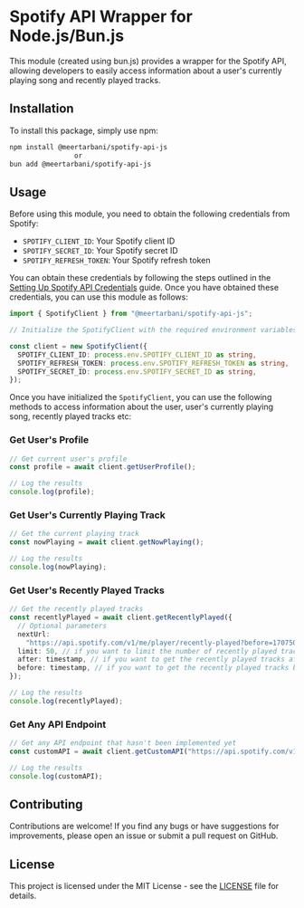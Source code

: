 # Spotify API Wrapper for Node.js/Bun.js

This module (created using bun.js) provides a wrapper for the Spotify API, allowing developers to easily access information about a user's currently playing song and recently played tracks.

## Installation

To install this package, simply use npm:

```bash
npm install @meertarbani/spotify-api-js
                or
bun add @meertarbani/spotify-api-js
```

## Usage

Before using this module, you need to obtain the following credentials from Spotify:

- `SPOTIFY_CLIENT_ID`: Your Spotify client ID
- `SPOTIFY_SECRET_ID`: Your Spotify secret ID
- `SPOTIFY_REFRESH_TOKEN`: Your Spotify refresh token

You can obtain these credentials by following the steps outlined in the [Setting Up Spotify API Credentials](./docs/spotify-creds.md) guide.
Once you have obtained these credentials, you can use this module as follows:

```typescript
import { SpotifyClient } from "@meertarbani/spotify-api-js";

// Initialize the SpotifyClient with the required environment variables

const client = new SpotifyClient({
  SPOTIFY_CLIENT_ID: process.env.SPOTIFY_CLIENT_ID as string,
  SPOTIFY_REFRESH_TOKEN: process.env.SPOTIFY_REFRESH_TOKEN as string,
  SPOTIFY_SECRET_ID: process.env.SPOTIFY_SECRET_ID as string,
});
```

Once you have initialized the `SpotifyClient`, you can use the following methods to access information about the user, user's currently playing song, recently played tracks etc:

### Get User's Profile

```typescript
// Get current user's profile
const profile = await client.getUserProfile();

// Log the results
console.log(profile);
```

### Get User's Currently Playing Track

```typescript
// Get the current playing track
const nowPlaying = await client.getNowPlaying();

// Log the results
console.log(nowPlaying);
```

### Get User's Recently Played Tracks

```typescript
// Get the recently played tracks
const recentlyPlayed = await client.getRecentlyPlayed({
  // Optional parameters
  nextUrl:
    "https://api.spotify.com/v1/me/player/recently-played?before=1707503673732", // if you want to get the next set of recently played tracks!
  limit: 50, // if you want to limit the number of recently played tracks max 50!
  after: timestamp, // if you want to get the recently played tracks after: timestamp,
  before: timestamp, // if you want to get the recently played tracks before: timestamp,
});

// Log the results
console.log(recentlyPlayed);
```

### Get Any API Endpoint

```typescript
// Get any API endpoint that hasn't been implemented yet
const customAPI = await client.getCustomAPI("https://api.spotify.com/v1/me/player"); // pass the endpoint you want to get!

// Log the results
console.log(customAPI);
```

## Contributing

Contributions are welcome! If you find any bugs or have suggestions for improvements, please open an issue or submit a pull request on GitHub.

## License

This project is licensed under the MIT License - see the [LICENSE](LICENSE) file for details.
